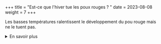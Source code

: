 +++
title = "Est-ce que l'hiver tue les poux rouges ? "
date = 2023-08-08
weight = 7
+++

Les basses températures ralentissent le développement du pou rouge mais ne le tuent pas. 


<details class = "en_savoir_plus">
    <summary>En savoir plus</summary>

[Le saviez-vous ?](https://pourougepoule.fr/connaissance) n°[6](https://pourougepoule.fr/connaissance#slide_idr-6)

</details>